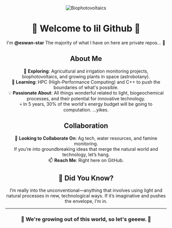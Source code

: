 <div align="center">
  
![Biophotovoltaics](https://example.com/your-image.png)
  
# 🌟 Welcome to lil Github 🌟

I'm **@eswan-star** The majority of what I have on here are private repos... 🤫

## About Me
🌱 **Exploring**: Agricultural and irrigation monitoring projects, biophotovoltaics, and growing plants in space (astrobotany).<br>
🚀 **Learning**: HPC (High-Performance Computing) and C++ to push the boundaries of what's possible.<br>
💡 **Passionate About**: All things wonderful related to light, biogeochemical processes, and their potential for innovative technology.<br>
💀 In 5 years, 30% of the world's energy budget will be going to computation. ...yikes.<br>

## Collaboration
💞 **Looking to Collaborate On**: Ag tech, water resources, and famine monitoring. <br>
If you’re into groundbreaking ideas that merge the natural world and technology, let’s hang.<br>
📫 **Reach Me**: Right here on GitHub. <br>

## 🧠 Did You Know?
I’m really into the unconventional—anything that involves using light and natural processes in new, technological ways. If it’s imaginative and pushes the envelope, I’m in.<br>

---

### 🌌 We're growing out of this world, so let's geeew. 🌱
</div>


<!---
eswan-star/eswan-star is a ✨ special ✨ repository because its `README.md` (this file) appears on your GitHub profile.
You can click the Preview link to take a look at your changes.
--->

